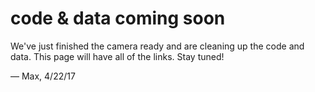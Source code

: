 # code & data coming soon

We've just finished the camera ready and are cleaning up the code and data. This
page will have all of the links. Stay tuned!

— Max, 4/22/17
